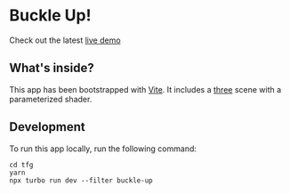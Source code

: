 # Buckle Up!

Check out the latest [live demo](https://tfg-buckle-up-rose.vercel.app/)

## What's inside?

This app has been bootstrapped with [Vite](https://vitejs.dev/). It includes a [three](https://threejs.org/) scene with a parameterized shader.

## Development

To run this app locally, run the following command:

```
cd tfg
yarn
npx turbo run dev --filter buckle-up 
```

